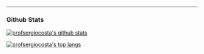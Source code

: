 

<!--
**profsergiocosta/profsergiocosta** is a ✨ _special_ ✨ repository because its `README.md` (this file) appears on your GitHub profile.

Here are some ideas to get you started:

- 🔭 I’m currently working on ...
- 🌱 I’m currently learning ...
- 👯 I’m looking to collaborate on ...
- 🤔 I’m looking for help with ...
- 💬 Ask me about ...
- 📫 How to reach me: ...
- 😄 Pronouns: ...
- ⚡ Fun fact: ...
-->


---
### Github Stats

[![profsergiocosta's github stats](https://github-readme-stats.vercel.app/api?username=profsergiocosta&include_all_commits=true&count_private=true&show_icons=true&theme=algolia)](https://github.com/anuraghazra/github-readme-stats)

[![profsergiocosta's top langs](https://github-readme-stats-eight-theta.vercel.app/api/top-langs/?username=profsergiocosta&hide=Assembly,Hack,Scilab,JupyterNotebook&layout=compact&langs_count=25&theme=algolia&&count-private=true)](https://github.com/anuraghazra/github-readme-stats)

